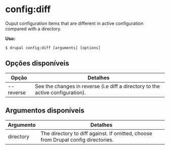 # config:diff
Ouput configuration items that are different in active configuration compared with a directory.

**Uso:**
```
$ drupal config:diff [arguments] [options]
```

## Opções disponíveis
Opção | Detalhes
-------|-------------
--reverse | See the changes in reverse (i.e diff a directory to the active configuration).

## Argumentos disponíveis
Argumento | Detalhes
---------|-------------
directory | The directory to diff against. If omitted, choose from Drupal config directories.
